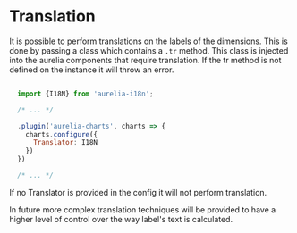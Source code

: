 # Translation

It is possible to perform translations on the labels of the dimensions. This is
done by passing a class which contains a `.tr` method. This class is injected
into the aurelia components that require translation. If the tr method is not
defined on the instance it will throw an error.

```js

  import {I18N} from 'aurelia-i18n';

  /* ... */

  .plugin('aurelia-charts', charts => {
    charts.configure({
      Translator: I18N
    })
  })

  /* ... */

```

If no Translator is provided in the config it will not perform translation.

In future more complex translation techniques will be provided to have a higher
level of control over the way label's text is calculated.
